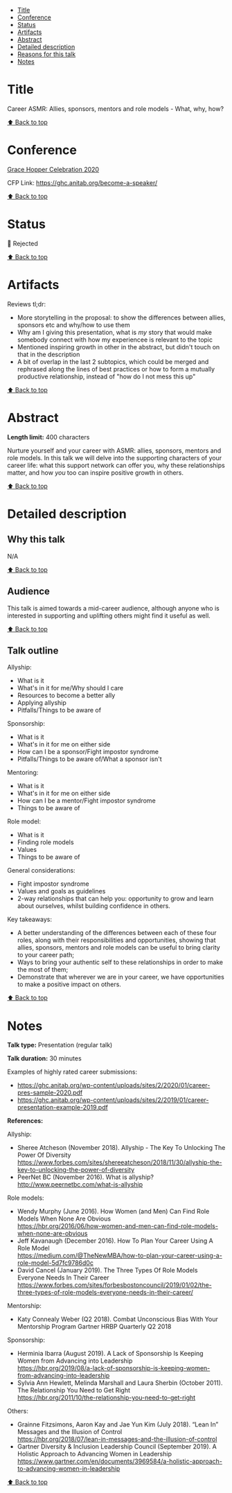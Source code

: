 - [Title](#title)
- [Conference](#conference)
- [Status](#status)
- [Artifacts](#artifacts)
- [Abstract](#abstract)
- [Detailed description](#detailed-description)
- [Reasons for this talk](#reasons-for-this-talk)
- [Notes](#notes)

# Title

<!--- Proposal title -->

Career ASMR: Allies, sponsors, mentors and role models - What, why, how?

[⬆️ Back to top](#title)

# Conference

<!--- Conference name and year + links -->

[Grace Hopper Celebration 2020](https://ghc.anitab.org/)

CFP Link: https://ghc.anitab.org/become-a-speaker/

[⬆️ Back to top](#title)

# Status

<!--- 🎉 Accepted, 🚮 Rejected, 🚪 Withdrawn -->

🚮 Rejected

[⬆️ Back to top](#title)

# Artifacts

<!--- Links to recording, speaker page, slides etc. But also reason for rejection, if any. -->

Reviews tl;dr:

- More storytelling in the proposal: to show the differences between allies, sponsors etc and why/how to use them
- Why am I giving this presentation, what is _my_ story that would make somebody connect with how my experiencee is relevant to the topic
- Mentioned inspiring growth in other in the abstract, but didn't touch on that in the description
- A bit of overlap in the last 2 subtopics, which could be merged and rephrased along the lines of best practices or how to form a mutually productive relationship, instead of "how do I not mess this up"

[⬆️ Back to top](#title)

# Abstract

**Length limit:** 400 characters

Nurture yourself and your career with ASMR: allies, sponsors, mentors and role models. In this talk we will delve into the supporting characters of your career life: what this support network can offer you, why these relationships matter, and how _you_ too can inspire positive growth in others.

[⬆️ Back to top](#title)

# Detailed description

## Why this talk

<!-- Optional, depends on the proposal -->

N/A

[⬆️ Back to top](#title)

## Audience

<!-- Optional, depends on the proposal -->

This talk is aimed towards a mid-career audience, although anyone who is interested in supporting and uplifting others might find it useful as well.

[⬆️ Back to top](#title)

## Talk outline

<!-- Include time breakdown if any -->

Allyship:

- What is it
- What's in it for me/Why should I care
- Resources to become a better ally
- Applying allyship
- Pitfalls/Things to be aware of

Sponsorship:

- What is it
- What's in it for me on either side
- How can I be a sponsor/Fight impostor syndrome
- Pitfalls/Things to be aware of/What a sponsor isn't

Mentoring:

- What is it
- What's in it for me on either side
- How can I be a mentor/Fight impostor syndrome
- Things to be aware of

Role model:

- What is it
- Finding role models
- Values
- Things to be aware of

General considerations:

- Fight impostor syndrome
- Values and goals as guidelines
- 2-way relationships that can help you: opportunity to grow and learn about ourselves, whilst building confidence in others.

Key takeaways:

- A better understanding of the differences between each of these four roles, along with their responsibilities and opportunities, showing that allies, sponsors, mentors and role models can be useful to bring clarity to your career path;
- Ways to bring your authentic self to these relationships in order to make the most of them;
- Demonstrate that wherever we are in your career, we have opportunities to make a positive impact on others.

[⬆️ Back to top](#title)

# Notes

<!---
Optionally, anything that doesn't fit in other sections:
Any additional equipment you might need, whether or not you’ve given this talk before, etc.
-->

**Talk type:** Presentation (regular talk)

**Talk duration:** 30 minutes

Examples of highly rated career submissions:

- https://ghc.anitab.org/wp-content/uploads/sites/2/2020/01/career-pres-sample-2020.pdf
- https://ghc.anitab.org/wp-content/uploads/sites/2/2019/01/career-presentation-example-2019.pdf

**References:**

Allyship:

- Sheree Atcheson (November 2018). Allyship - The Key To Unlocking The Power Of Diversity
  https://www.forbes.com/sites/shereeatcheson/2018/11/30/allyship-the-key-to-unlocking-the-power-of-diversity
- PeerNet BC (November 2016). What is allyship?
  http://www.peernetbc.com/what-is-allyship

Role models:

- Wendy Murphy (June 2016). How Women (and Men) Can Find Role Models When None Are Obvious  
  https://hbr.org/2016/06/how-women-and-men-can-find-role-models-when-none-are-obvious
- Jeff Kavanaugh (December 2016). How To Plan Your Career Using A Role Model  
  https://medium.com/@TheNewMBA/how-to-plan-your-career-using-a-role-model-5d7fc9786d0c
- David Cancel (January 2019). The Three Types Of Role Models Everyone Needs In Their Career  
  https://www.forbes.com/sites/forbesbostoncouncil/2019/01/02/the-three-types-of-role-models-everyone-needs-in-their-career/

Mentorship:

- Katy Connealy Weber (Q2 2018). Combat Unconscious Bias With Your Mentorship Program Gartner HRBP Quarterly Q2 2018

Sponsorship:

- Herminia Ibarra (August 2019). A Lack of Sponsorship Is Keeping Women from Advancing into Leadership  
  https://hbr.org/2019/08/a-lack-of-sponsorship-is-keeping-women-from-advancing-into-leadership
- Sylvia Ann Hewlett, Melinda Marshall and Laura Sherbin (October 2011). The Relationship You Need to Get Right  
  https://hbr.org/2011/10/the-relationship-you-need-to-get-right

Others:

- Grainne Fitzsimons, Aaron Kay and Jae Yun Kim (July 2018). “Lean In” Messages and the Illusion of Control  
  https://hbr.org/2018/07/lean-in-messages-and-the-illusion-of-control
- Gartner Diversity & Inclusion Leadership Council (September 2019). A Holistic Approach to Advancing Women in Leadership  
  https://www.gartner.com/en/documents/3969584/a-holistic-approach-to-advancing-women-in-leadership

[⬆️ Back to top](#title)

